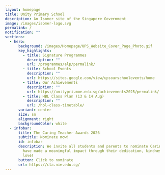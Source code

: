 ```yaml
---
layout: homepage
title: Unity Primary School
description: An Isomer site of the Singapore Government
image: /images/isomer-logo.svg
permalink: /
notification: ""
sections:
  - hero:
      background: /images/Homepage/UPS_Website_Cover_Page_Photo.gif
      key_highlights:
        - title: Signature Programmes
          description: ""
          url: /programmes/alp/permalink/
        - title: School Events
          description: ""
          url: https://sites.google.com/view/upsourschoolevents/home
        - title: Our Achievements
          description: ""
          url: https://unitypri.moe.edu.sg/achievements2025/permalink/
        - title: HBL Class Plan (13 & 14 Aug)
          description: ""
          url: /hbl-class-timetable/
      variant: center
      size: sm
      alignment: right
      backgroundColor: white
  - infobar:
      title: The Caring Teacher Awards 2026
      subtitle: Nominate now!
      id: infobar
      description: We invite all students and parents to nominate Caring Teachers who
        have made a meaningful impact through their dedication, kindness, and
        love!
      button: Click to nominate
      url: https://cta.nie.edu.sg/
---
```

